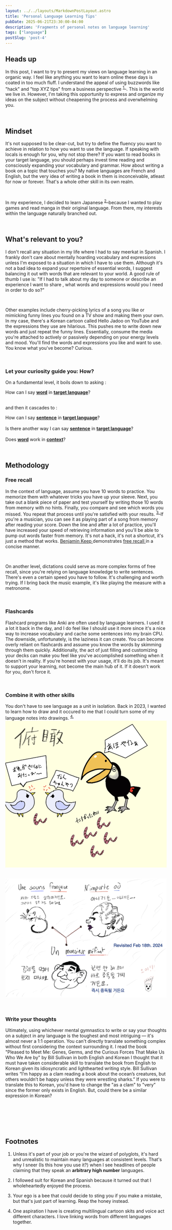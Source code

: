 ```yaml
---
layout: ../../layouts/MarkdownPostLayout.astro
title: 'Personal Language Learning Tips'
pubDate: 2025-06-21T23:30:00-04:00
description: 'Fragments of personal notes on language learning' 
tags: ["language"]
postSlug: 'post-4'
---
```



## Heads up
 

 In this post, I want to try to present my views on language learning in an organic way. I feel like anything you want to learn online these days is coated in too much fluff. I understand the appeal of using buzzwords like "hack" and "top XYZ tips"  from a business perspective <sup> <a class="secondary-a" href="#footnotes"> 1. </a> </sup>. This is the world we live in. However, I'm taking this opportunity to express and organize my ideas on the subject without cheapening the process and overwhelming you.





&nbsp;



## Mindset


It's not supposed to be clear-cut, but try to define the fluency you want to achieve in relation to how you want to use the language. If speaking with locals is enough for you, why not stop there? If you want to read books in your target language, you should perhaps invest time reading and consciously expanding your vocabulary and grammar. How about writing a book on a topic that touches you? My native languages are French and English, but the very idea of writing a book in them is inconceivable, atleast for now or forever. That's a whole other skill in its own realm.

&nbsp;


In my experience, I decided to learn Japanese  <sup> <a class="secondary-a" href="#footnotes">2. </a> </sup> because I wanted to play games and read manga in their original language. From there, my interests within the language naturally branched out.

&nbsp;



## What's relevant to you?

 I don't recall any situation in my life where I had to say meerkat in Spanish. I frankly don't care about mentally hoarding vocabulary and expressions unless I'm exposed to a situation in which I have to use them. Although it's not a bad idea to expand your repertoire of essential words, I suggest balancing it out with words that are relevant to your world. A good rule of thumb I use is: "If I had to talk about my day to someone or  describe an experience I want to share , what words and expressions would you I need in order to do so?"
 
 &nbsp;

Other examples include  cherry-picking lyrics of a song you like or mimicking funny lines you found on a TV show and making them your own. In my case, there's a Korean cartoon called Hello Jadoo on YouTube and the expressions they use are hilarious. This pushes me to write down new words and just repeat the funny lines. Essentially, consume the media you're attached to actively or passively depending on your energy levels and mood. You'll find the words and expressions you like and want to use. You know what you've become? Curious.  




 &nbsp;


### Let your curiosity guide you: How?


On a fundamental level, it boils down to asking : 
<div class="text-center border-1">
How can I say <b><u>word</u></b> in  <b><u>target language</u></b>?
</div> 
&nbsp;


and then it cascades to : 

<div class="text-center border-1">
How can I say <b><u>sentence</u></b> in  <b><u>target language</u></b>?
</div> 
&nbsp;

<div class="text-center border-1">
Is there another way I can say <b><u>sentence</u></b> in  <b><u>target language</u></b>?
</div> 
&nbsp;

<div class="text-center border-1">
Does  <b><u>word</u></b>  work in  <b><u>context</u></b>?
</div> 



&nbsp;





## Methodology 

### Free recall 


 In the context of language, assume you have 10 words to practice. You memorize them with whatever tricks you have up your sleeve. Next, you take out a blank piece of paper and test yourself by writing those 10 words from memory with no hints. Finally, you compare and see which words you missed. You repeat that process until you're satisfied with your results. <sup> <a class="secondary-a" href="#footnotes"> 3. </a> </sup>  If you're a musician, you can see it as playing part of a song from memory after reading your score. Down the line and after a lot of practice, you'll have increased your speed of retrieving information and you'll be able to pump out words faster from memory. It's not a hack, it's not a shortcut, it's just a method that works.   <a  class="secondary-a" href="https://www.youtube.com/watch?v=FatnXnlwAc4"> Benjamin Keep </a> demonstrates  <a class="secondary-a" href="https://en.wikipedia.org/wiki/Free_recall"> free recall </a> in a concise manner. 


&nbsp;





 On another level, dictations could serve as more complex forms of free recall, since you're relying on language knowledge to write sentences. There's even a certain speed you have to follow. It's challenging and worth trying. If I bring back the music example, it's like playing the measure with a metronome.

&nbsp;


### Flashcards


Flashcard programs like Anki are often used by language learners. I used it a lot it back in the day, and I do feel like I should use it more since it's a nice way to increase vocabulary and cache some sentences into my brain CPU. The downside, unfortunately, is the laziness it can create. You can become overly reliant on flashcards and assume you know the words by skimming through them quickly. Additionally, the act of just filling and customizing your decks can make you feel like you've accomplished something when it doesn't in reality. If you're honest with your usage, it'll do its job. It's meant to support your learning, not become the main hub of it.  If it doesn't work for you, don't force it.

&nbsp;

### Combine it with other skills

You don't have to see language as a unit in isolation. 
Back in 2023, I wanted to learn how to draw and it occured to me that I could turn some of my language notes into drawings. <sup> <a class="secondary-a" href="#footnotes"> 4. </a> </sup> 
![Fukan ](./images/fukan.png)
&nbsp;

![Souris ](./images/souris.png)

&nbsp;




###  Write your thoughts
Ultimately, using whichever mental gymnastics to write or say your thoughts on a subject in any language is the toughest and most intriguing  — it's almost never a 1:1 operation. You can't directly translate something complex without first considering the context surrounding it. I read the book "Pleased to Meet Me: Genes, Germs, and the Curious Forces That Make Us Who We Are by" by Bill Sullivan in both English and Korean I thought that it must have taken considerable skill to translate the book from English to Korean given its idiosyncratic and lighthearted writing style. Bill Sullivan writes “I’m happy as a clam reading a book about the ocean’s creatures, but others wouldn’t be happy unless they were wrestling sharks.” If you were to translate this to Korean, you'd have to change the "as a clam"  to "very" since the former only exists in English. But, could there be a similar expression in Korean?  



&nbsp;












&nbsp;

&nbsp;

## Footnotes

1.  Unless it's part of your job or you're the wizard of polyglots, it's hard and unrealistic to maintain many languages at consistent levels. That's why I sneer (Is this how you use it?) when I see  headlines of people claiming that they speak an  <b>  arbitrary high number</b> languages. 

2.  I followed suit for Korean and Spanish because it turned out that I wholeheartedly enjoyed the process. 


3. Your ego is a bee that could decide to sting you if you make a mistake, but that's just part of learning. Reap the honey instead.

4.  One aspiration I have is creating multilingual cartoon skits and voice act different characters. I love linking words from different languages together. 